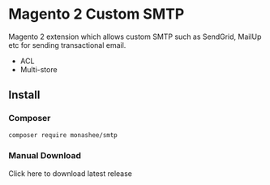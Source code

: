 # Magento 2 Custom SMTP

Magento 2 extension which allows custom SMTP such as SendGrid, MailUp etc for sending transactional email. 

- ACL 
- Multi-store

## Install

### Composer

```bash
composer require monashee/smtp
```

### Manual Download

Click here to download latest release